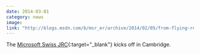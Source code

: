 ```yaml
---
date: 2014-03-01
category: news
image: 
link: "http://blogs.msdn.com/b/msr_er/archive/2014/02/05/from-flying-robots-to-energy-efficient-memory-systems.aspx"
---
```


The [Microsoft Swiss JRC](http://blogs.msdn.com/b/msr_er/archive/2014/02/05/from-flying-robots-to-energy-efficient-memory-systems.aspx){:target="_blank"} kicks off in Cambridge.